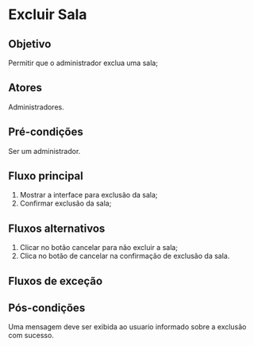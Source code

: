 # Excluir Sala  

## Objetivo
Permitir que o administrador exclua uma sala;

## Atores
Administradores.
## Pré-condições
Ser um administrador.
## Fluxo principal
1. Mostrar a interface para exclusão da sala;
1. Confirmar exclusão da sala;
## Fluxos alternativos
1. Clicar no botão cancelar para não excluir a sala;
1. Clica no botão de cancelar na confirmação de exclusão da sala.
## Fluxos de exceção

## Pós-condições
Uma mensagem deve ser exibida ao usuario informado sobre a exclusão com sucesso.
